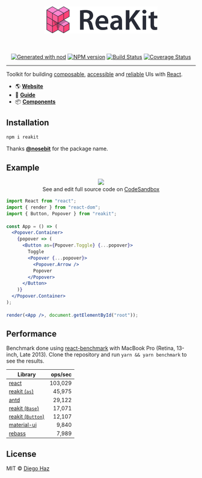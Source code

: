 <p align="center">
  <br><br><br><br>
  <img src="logo/logo.png" alt="reakit" width="300" />
  <br><br><br><br>
  <a href="https://github.com/diegohaz/nod"><img alt="Generated with nod" src="https://img.shields.io/badge/generator-nod-2196F3.svg?style=flat-square" /></a>
  <a href="https://npmjs.org/package/reakit"><img alt="NPM version" src="https://img.shields.io/npm/v/reakit.svg?style=flat-square" /></a>
  <a href="https://travis-ci.org/diegohaz/reakit"><img alt="Build Status" src="https://img.shields.io/travis/diegohaz/reakit/master.svg?style=flat-square" /></a>
  <a href="https://codecov.io/gh/diegohaz/reakit/branch/master"><img alt="Coverage Status" src="https://img.shields.io/codecov/c/github/diegohaz/reakit/master.svg?style=flat-square" /></a>
</p>

---

Toolkit for building [composable](https://reakit.io/guide/principles/composability), [accessible](https://reakit.io/guide/principles/accessibility) and [reliable](https://reakit.io/guide/principles/reliability) UIs with [React](https://reactjs.org/).

- 🌎 [**Website**](https://reakit.io)
- 📖 [**Guide**](https://reakit.io/guide)
- 📦 [**Components**](https://reakit.io/components)

## Installation

```sh
npm i reakit
```

Thanks [**@nosebit**](https://github.com/nosebit) for the package name.

## Example

<p align="center">
  <img
    src="https://user-images.githubusercontent.com/3068563/35465289-0cb7fe96-02e2-11e8-8bc5-60abcb6e92ac.gif"
    width="200"
  /><br />
  See and edit full source code on <a href="https://codesandbox.io/s/m4n32vjkoj">CodeSandbox</a>
</p>

```jsx
import React from "react";
import { render } from "react-dom";
import { Button, Popover } from "reakit";

const App = () => (
  <Popover.Container>
    {popover => (
      <Button as={Popover.Toggle} {...popover}>
        Toggle
        <Popover {...popover}>
          <Popover.Arrow />
          Popover
        </Popover>
      </Button>
    )}
  </Popover.Container>
);

render(<App />, document.getElementById("root"));
```

## Performance

Benchmark done using [react-benchmark](https://github.com/Rowno/react-benchmark) with MacBook Pro (Retina, 13-inch, Late 2013). Clone the repository and run `yarn && yarn benchmark` to see the results.

| Library | ops/sec |
| ------- | -------:|
| [react](benchmark/cases/react.js) | 103,029 |
| [reakit (`as`)](benchmark/cases/reakit-as.js) | 45,975 |
| [antd](https://github.com/ant-design/ant-design) | 29,122 |
| [reakit (`Base`)](benchmark/cases/reakit-base.js) | 17,071 |
| [reakit (`Button`)](benchmark/cases/reakit-button.js) | 12,107 |
| [material-ui](https://github.com/mui-org/material-ui) | 9,840 |
| [rebass](https://github.com/jxnblk/rebass) | 7,989 |


## License

MIT © [Diego Haz](https://github.com/diegohaz)
